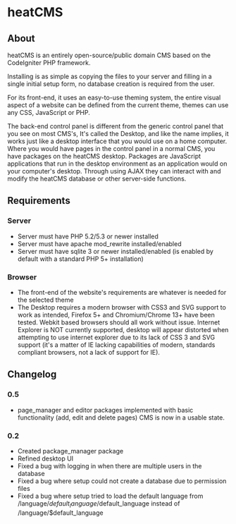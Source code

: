# heatCMS #

## About
heatCMS is an entirely open-source/public domain CMS based on the CodeIgniter PHP framework.

Installing is as simple as copying the files to your server and filling in a single initial setup form, no database creation is required from the user.

For its front-end, it uses an easy-to-use theming system, the entire visual aspect of a website can be defined from the current
theme, themes can use any CSS, JavaScript or PHP.

The back-end control panel is different from the generic control panel that you see on most CMS's,
It's called the Desktop, and like the name implies, it works just like a desktop interface that you would use
on a home computer. Where you would have pages in the control panel in a normal CMS, you have packages on the heatCMS desktop.
Packages are JavaScript applications that run in the desktop environment as an application would on your computer's desktop.
Through using AJAX they can interact with and modify the heatCMS database or other server-side functions.

## Requirements
### Server
* Server must have PHP 5.2/5.3 or newer installed
* Server must have apache mod_rewrite installed/enabled
* Server must have sqlite 3 or newer installed/enabled (is enabled by default with a standard PHP 5+ installation)

### Browser
* The front-end of the website's requirements are whatever is needed for the selected theme
* The Desktop requires a modern browser with CSS3 and SVG support to work as intended, Firefox 5+ and Chromium/Chrome 13+ have been tested. Webkit based browsers should all work without issue. Internet Explorer is NOT currently supported, desktop will appear distorted when attempting to use internet explorer due to its lack of CSS 3 and SVG support (it's a matter of IE lacking capabilities of modern, standards compliant browsers, not a lack of support for IE).

## Changelog
### 0.5
* page_manager and editor packages implemented with basic functionality (add, edit and delete pages) CMS is now in a usable state.
### 0.2
* Created package_manager package
* Refined desktop UI
* Fixed a bug with logging in when there are multiple users in the database
* Fixed a bug where setup could not create a database due to permission files
* Fixed a bug where setup tried to load the default language from /language/$default_language/$default_language instead of /language/$default_language